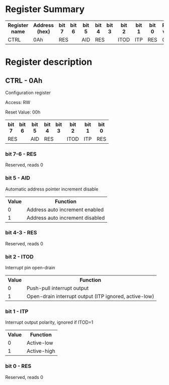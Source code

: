 <h1>Register Summary</h1>

<table>
<tr>
<th>Register<br>name</th>
<th>Address<br>(hex)</th>
<th>bit<br>7</th>
<th>bit<br>6</th>
<th>bit<br>5</th>
<th>bit<br>4</th>
<th>bit<br>3</th>
<th>bit<br>2</th>
<th>bit<br>1</th>
<th>bit<br>0</th>
<th>Reset<br>value</th>
<th>Access</th>
</tr>
<tr>
<td class="reggen_name">CTRL</td>
<td class="reggen_addr">0Ah</td>
<td class="reggen_bit" colspan="2">RES</td>
<td class="reggen_bit" colspan="1">AID</td>
<td class="reggen_bit" colspan="2">RES</td>
<td class="reggen_bit" colspan="1">ITOD</td>
<td class="reggen_bit" colspan="1">ITP</td>
<td class="reggen_bit" colspan="1">RES</td>
<td class="reggen_reset">00h</td>
<td class="reggen_access">RW</td>
</tr>
</table>


<h1>Register description</h1>


<h2>CTRL - 0Ah</h2>

<p>Configuration register</p>

<p>Access: RW</p>

<p>Reset Value: 00h</p>

<table>
<tr>
<th>bit<br>7</th>
<th>bit<br>6</th>
<th>bit<br>5</th>
<th>bit<br>4</th>
<th>bit<br>3</th>
<th>bit<br>2</th>
<th>bit<br>1</th>
<th>bit<br>0</th>
</tr>
<tr><td class="reggen_bit" colspan="2">RES</td>
<td class="reggen_bit" colspan="1">AID</td>
<td class="reggen_bit" colspan="2">RES</td>
<td class="reggen_bit" colspan="1">ITOD</td>
<td class="reggen_bit" colspan="1">ITP</td>
<td class="reggen_bit" colspan="1">RES</td>
</tr>
</table>

<h3>bit 7-6 - RES</h3>

<p>Reserved, reads 0</p>

<h3>bit 5 - AID</h3>

<p>Automatic address pointer increment disable</p>
<table>
<tr>
<th>Value</th>
<th>Function</th>
</tr>
<tr>
<td class="reggen_bitval">0</td>
<td class="reggen_bitfn">Address auto increment enabled</td>
</tr><tr>
<td class="reggen_bitval">1</td>
<td class="reggen_bitfn">Address auto increment disabled</td>
</tr></table>

<h3>bit 4-3 - RES</h3>

<p>Reserved, reads 0</p>

<h3>bit 2 - ITOD</h3>

<p>Interrupt pin open-drain</p>
<table>
<tr>
<th>Value</th>
<th>Function</th>
</tr>
<tr>
<td class="reggen_bitval">0</td>
<td class="reggen_bitfn">Push-pull interrupt output</td>
</tr><tr>
<td class="reggen_bitval">1</td>
<td class="reggen_bitfn">Open-drain interrupt output (ITP ignored, active-low)</td>
</tr></table>

<h3>bit 1 - ITP</h3>

<p>Interrupt output polarity, ignored if ITOD=1</p>
<table>
<tr>
<th>Value</th>
<th>Function</th>
</tr>
<tr>
<td class="reggen_bitval">0</td>
<td class="reggen_bitfn">Active-low</td>
</tr><tr>
<td class="reggen_bitval">1</td>
<td class="reggen_bitfn">Active-high</td>
</tr></table>

<h3>bit 0 - RES</h3>

<p>Reserved, reads 0</p>
